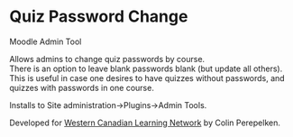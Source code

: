 # Quiz Password Change
Moodle Admin Tool
  
Allows admins to change quiz passwords by course.  
There is an option to leave blank passwords blank (but update all others). This is useful in case one desires to have quizzes without passwords, and quizzes with passwords in one course.  
  
Installs to Site administration->Plugins->Admin Tools.
  
Developed for [Western Canadian Learning Network](https://wcln.ca) by Colin Perepelken.
